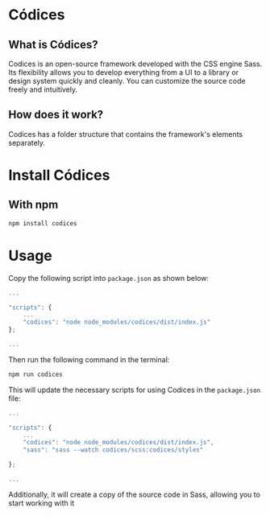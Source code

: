 # Códices

## What is Códices?

Codices is an open-source framework developed with the CSS engine Sass. Its
flexibility allows you to develop everything from a UI to a library or design
system quickly and cleanly. You can customize the source code freely and
intuitively.

## How does it work?

Codices has a folder structure that contains the framework's elements
separately.

# Install Códices

## With npm

```bash
npm install codices
```

# Usage

Copy the following script into `package.json` as shown below:

```javascript
...

"scripts": {
    ...
    "codices": "node node_modules/codices/dist/index.js"
};

...
```

Then run the following command in the terminal:

```bash
npm run codices
```

This will update the necessary scripts for using Codices in the `package.json`
file:

```javascript
...

"scripts": {
    ...
    "codices": "node node_modules/codices/dist/index.js",
    "sass": "sass --watch codices/scss:codices/styles"

};

...
```

Additionally, it will create a copy of the source code in Sass, allowing you to
start working with it
